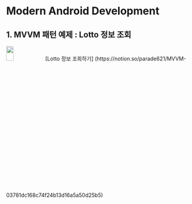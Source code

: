 # Modern Android Development

## 1. MVVM 패턴 예제 : Lotto 정보 조회
<img width="20%" height="10%" src="https://user-images.githubusercontent.com/36446270/208819329-7610da6e-f759-4ffa-99ab-03bc7aefb71c.gif"/>
[Lotto 정보 조회하기] (https://notion.so/parade621/MVVM-03781dc168c74f24b13d16a5a50d25b5)
